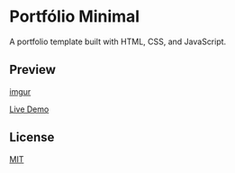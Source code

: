 # Portfólio Minimal

A portfolio template built with HTML, CSS, and JavaScript.

## Preview

[imgur](https://i.imgur.com/D1ZgiOh.gif)

[Live Demo](https://portfolio-minimal-eta.vercel.app/)

## License

[MIT](https://choosealicense.com/licenses/mit/)
